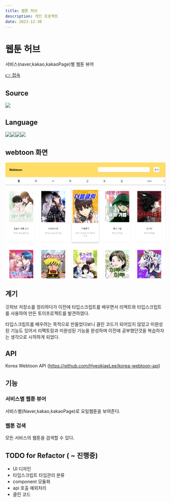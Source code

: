 ```yaml
---
title: 웹툰 허브
description: 개인 프로젝트
date: 2023-12-30
---
```

# 웹툰 허브

서비스(naver,kakao,kakaoPage)별 웹툰 뷰어


<div>
    <a href="https://kwonyongjun1.github.io/webtoon/">
    👉 접속 
    </a>
</div>


## Source
<div style= "display: inline-flex;">
<a href="https://github.com/kwonyongjun1/webtoon"><img src="https://img.shields.io/badge/GitHub-181717?style=flat&logo=GitHub&logoColor=white&link=https://github.com/kwonyongjun1/commit-message"/></a>
</div>


## Language
<div style="display: inline-flex;">
<img src="https://img.shields.io/badge/React-61DAFB?style=flat&logo=React&logoColor=black "/>
<img src="https://img.shields.io/badge/TypeScript-3178C6?style=flat&logo=TypeScript&logoColor=white"/>
<img src="https://img.shields.io/badge/css3-1572B6?style=flat&logo=css3&logoColor=white "/>
<img src="https://img.shields.io/badge/Sass-CC6699?style=flat&logo=Sass&logoColor=white "/>
</div>

## webtoon 화면

![Alt text](image-6.png)


## 계기


깃허브 저장소를 정리하다가 이전에 타입스크립트를 배우면서 리액트와 타입스크립트를 사용하여 만든 토이프로젝트를 발견하였다. 

타입스크립트를 배우려는 목적으로 만들었다보니 클린 코드가 되어있지 않았고 미완성된 기능도 있어서 리팩토링과 미완성된 기능을 완성하며 이전에 공부했던것을 복습하자는 생각으로 시작하게 되었다.    


## API

Korea Webtoon API (https://github.com/HyeokjaeLee/korea-webtoon-api)


## 기능

### 서비스별 웹툰 뷰어 

서비스별(Naver,kakao,kakaoPage)로 요일웹툰을 보여준다.
### 웹툰 검색 

모든 서비스의 웹툰을 검색할 수 있다.

## TODO for Refactor ( ~ 진행중)

- UI 디자인
- 타입스크립트 타입관리 분류
- component 모듈화
- api 호출 예외처리
- 클린 코드

